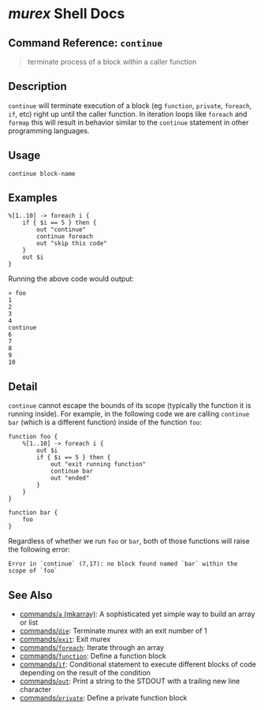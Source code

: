 # _murex_ Shell Docs

## Command Reference: `continue`

> terminate process of a block within a caller function

## Description

`continue` will terminate execution of a block (eg `function`, `private`,
`foreach`, `if`, etc) right up until the caller function. In iteration loops
like `foreach` and `formap` this will result in behavior similar to the
`continue` statement in other programming languages.

## Usage

    continue block-name

## Examples

    %[1..10] -> foreach i {
        if { $i == 5 } then {
            out "continue"
            continue foreach
            out "skip this code"
        }
        out $i
    }
    
Running the above code would output:

    » foo
    1
    2
    3
    4
    continue
    6
    7
    8
    9
    10

## Detail

`continue` cannot escape the bounds of its scope (typically the function it is
running inside). For example, in the following code we are calling `continue
bar` (which is a different function) inside of the function `foo`:

    function foo {
        %[1..10] -> foreach i {
            out $i
            if { $i == 5 } then {
                out "exit running function"
                continue bar
                out "ended"
            }
        }
    }
    
    function bar {
        foo
    }
    
Regardless of whether we run `foo` or `bar`, both of those functions will
raise the following error:

    Error in `continue` (7,17): no block found named `bar` within the scope of `foo`

## See Also

* [commands/`a` (mkarray)](../commands/a.md):
  A sophisticated yet simple way to build an array or list
* [commands/`die`](../commands/die.md):
  Terminate murex with an exit number of 1
* [commands/`exit`](../commands/exit.md):
  Exit murex
* [commands/`foreach`](../commands/foreach.md):
  Iterate through an array
* [commands/`function`](../commands/function.md):
  Define a function block
* [commands/`if`](../commands/if.md):
  Conditional statement to execute different blocks of code depending on the result of the condition
* [commands/`out`](../commands/out.md):
  Print a string to the STDOUT with a trailing new line character
* [commands/`private`](../commands/private.md):
  Define a private function block